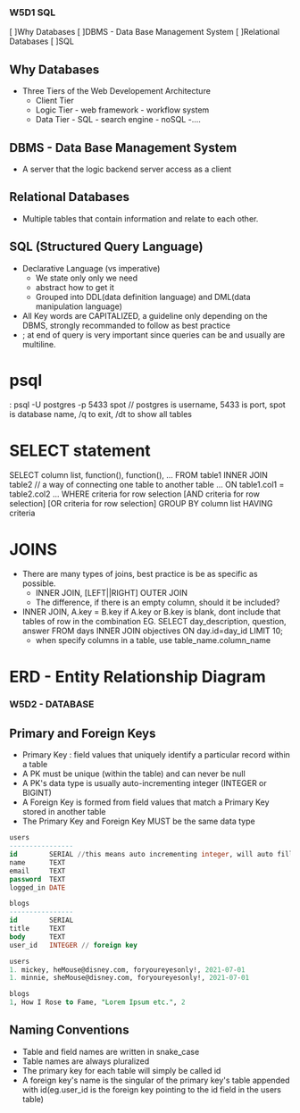 ### W5D1 SQL

[ ]Why Databases
[ ]DBMS - Data Base Management System
[ ]Relational Databases
[ ]SQL

## Why Databases
  * Three Tiers of the Web Developement Architecture 
    - Client Tier
    - Logic Tier - web framework - workflow system
    - Data Tier - SQL - search engine - noSQL -....
## DBMS - Data Base Management System
  * A server that the logic backend server access as a client
## Relational Databases
  * Multiple tables that contain information and relate to each other.
## SQL (Structured Query Language)
  * Declarative Language (vs imperative)
    - We state only only we need
    - abstract how to get it
    - Grouped into DDL(data definition language) and DML(data manipulation language)
  * All Key words are CAPITALIZED, a guideline only depending on the DBMS, strongly recommanded to follow as best practice
  *  ; at end of query is very important since queries can be and usually are multiline.

# psql
: psql -U postgres -p 5433 spot // postgres is username, 5433 is port, spot is database name, /q to exit, /dt to show all tables

# SELECT statement
  SELECT column list, function(), function(), ...
  FROM table1
  INNER JOIN table2 // a way of connecting one table to another table
  ...
  ON table1.col1 = table2.col2
  ...
  WHERE criteria for row selection
  [AND criteria for row selection]
  [OR criteria for row selection]
  GROUP BY column list
  HAVING criteria  
# JOINS
  - There are many types of joins, best practice is be as specific as possible.
    * INNER JOIN, [LEFT||RIGHT] OUTER JOIN
    * The difference, if there is an empty column, should it be included?
  - INNER JOIN, A.key = B.key if A.key or B.key is blank, dont include that tables of row in the combination
    EG. SELECT day_description, question, answer FROM days INNER JOIN objectives ON day.id=day_id LIMIT 10;
    - when specify columns in a table, use table_name.column_name 
# ERD - Entity Relationship Diagram

### W5D2 - DATABASE

## Primary and Foreign Keys
* Primary Key : field values that uniquely identify a particular record within a table
* A PK must be unique (within the table) and can never be null
* A PK's data type is usually auto-incrementing integer (INTEGER or BIGINT)
* A Foreign Key is formed from field values that match a Primary Key stored in another table
* The Primary Key and Foreign Key MUST be the same data type

```sql
users
----------------
id        SERIAL //this means auto incrementing integer, will auto fill the next integer for every new row inserted
name      TEXT
email     TEXT
password  TEXT
logged_in DATE

blogs
----------------
id        SERIAL
title     TEXT
body      TEXT
user_id   INTEGER // foreign key

users
1. mickey, heMouse@disney.com, foryoureyesonly!, 2021-07-01
1. minnie, sheMouse@disney.com, foryoureyesonly!, 2021-07-01

blogs
1, How I Rose to Fame, "Lorem Ipsum etc.", 2
```

## Naming Conventions
* Table and field names are written in snake_case
* Table names are always pluralized
* The primary key for each table will simply be called id
* A foreign key's name is the singular of the primary key's table appended with id(eg.user_id is the foreign key pointing to the id field in the users table)
